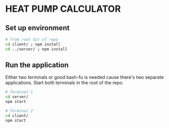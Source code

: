 # HEAT PUMP CALCULATOR

## Set up environment

```bash
# from root dir of repo
cd client/ ; npm install
cd ../server/ ; npm install
```

## Run the application

Either two terminals or good bash-fu is needed cause there's two separate
applications. Start both terminals in the root of the repo.

```bash
# Terminal 1
cd server/
npm start
```

```bash
# Terminal 2
cd client/
npm start
```
